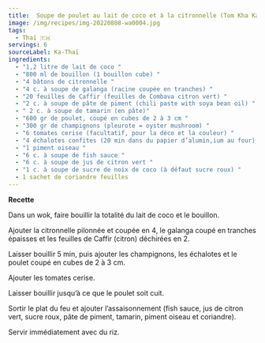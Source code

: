 ```yaml
---
title:  Soupe de poulet au lait de coco et à la citronnelle (Tom Kha Kai)
image: /img/recipes/img-20220808-wa0004.jpg
tags:
  - Thaï 🇹🇭
servings: 6
sourceLabel: Ka-Thaï
ingredients:
  - "1,2 litre de lait de coco "
  - "800 ml de bouillon (1 bouillon cube) "
  - "4 bâtons de citronnelle "
  - "4 c. à soupe de galanga (racine coupée en tranches) "
  - "20 feuilles de Caffir (feuilles de Combava citron vert) "
  - "2 c. à soupe de pâte de piment (chili paste with soya bean oil) "
  - " 2 c. à soupe de tamarin (en pâte)"
  - "600 gr de poulet, coupé en cubes de 2 à 3 cm "
  - "300 gr de champignons (pleurote = oyster mushroom) "
  - "6 tomates cerise (facultatif, pour la déco et la couleur) "
  - "4 échalotes confites (20 min dans du papier d’alumin,ium au four) "
  - "1 piment oiseau "
  - "6 c. à soupe de fish sauce "
  - "6 c. à soupe de jus de citron vert "
  - "1 c. à soupe de sucre de noix de coco (à défaut sucre roux) "
  - 1 sachet de coriandre feuilles
---
```

**Recette**

Dans un wok, faire bouillir la totalité du lait de coco et le bouillon.

Ajouter la citronnelle pilonnée et coupée en 4, le galanga coupé en tranches épaisses et les feuilles de Caffir (citron) déchirées en 2.

Laisser bouillir 5 min, puis ajouter les champignons, les échalotes et le poulet coupé en cubes de 2 à 3 cm.

Ajouter les tomates cerise.

Laisser bouillir jusqu’à ce que le poulet soit cuit.

Sortir le plat du feu et ajouter l’assaisonnement (fish sauce, jus de citron vert, sucre roux, pâte de piment, tamarin, piment oiseau et coriandre).

Servir immédiatement avec du riz.
